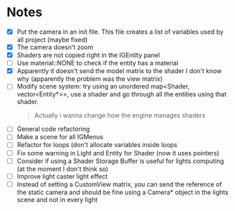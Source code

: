 # Notes

 - [X] Put the camera in an init file. This file creates a list of variables used by all project (maybe fixed)
 - [X] The camera doesn't zoom
 - [X] Shaders are not copied right in the IGEntity panel
 - [ ] Use material::NONE to check if the entity has a material
 - [X] Apparently it doesn't send the model matrix to the shader I don't know why (apparently the problem was the view matrix)
 - [ ] Modify scene system: try using an unordered map<Shader, vector<Entity*>>, use a shader and go through all the entities using that shader.
    > Actually i wanna change how the engine manages shaders
 - [ ] General code refactoring
 - [ ] Make a scene for all IGMenus
 - [ ] Refactor for loops (don't allocate variables inside loops
 - [ ] Fix some warning in Light and Entity for Shader (now it uses pointers)
 - [ ] Consider if using a Shader Storage Buffer is useful for lights computing (at the moment I don't think so)
 - [ ] Improve light caster light effect
 - [ ] Instead of setting a CustomView matrix, you can send the reference of the static camera and should be fine using a Camera* object in the lights scene and not in every light
